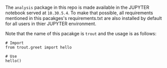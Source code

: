 The `analysis` package in this repo is made available in the JUPYTER
notebook served at `10.30.5.4`. To make that possible, all
requirements mentioned in this pacakges's requirements.txt are also
installed by default for all users in thier JUPYTER environment.


Note that the name of this pacakge is `trout` and the usage is as
follows:

```
# Import
from trout.greet import hello

# Use
hello()
```
